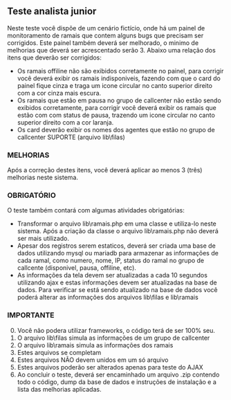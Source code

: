 ## Teste analista junior

Neste teste você dispõe de um cenário fictício, onde há um painel de monitoramento de ramais que contem alguns bugs que precisam ser corrigidos. Este painel também deverá ser melhorado, o minimo de melhorias que deverá ser acrescentado serão 3. Abaixo uma relação dos itens que deverão ser corrigidos:

- Os ramais offiline não são exibidos corretamente no painel, para corrigir você deverá exibir os ramais indisponiveis, fazendo com que o card do painel fique cinza e traga um icone circular no canto superior direito com a cor cinza mais escura.
- Os ramais que estão em pausa no grupo de callcenter não estão sendo exibidos corretamente, para corrigir você deverá exibir os ramais que estão com com status de pausa, trazendo um icone circular no canto superior direito com a cor laranja.
- Os card deverão exibir os nomes dos agentes que estão no grupo de callcenter SUPORTE (arquivo lib\filas)

### MELHORIAS  
Após a correção destes itens, você deverá aplicar ao menos 3 (três) melhorias neste sistema.

### OBRIGATÓRIO  
O teste também contará com algumas atividades obrigatórias:
- Transformar o arquivo lib\ramais.php em uma classe e utiliza-lo neste sistema. Após a criação da classe o arquivo lib\ramais.php não deverá ser mais utilizado.
- Apesar dos registros serem estaticos, deverá ser criada uma base de dados utilizando mysql ou mariadb para armazenar as informações de cada ramal, como numero, nome, IP,  status do ramal no grupo de callcente (disponivel, pausa, offiline, etc).
- As informações da tela devem ser atualizadas a cada 10 segundos utilizando ajax e estas informações devem ser atualizadas na base de dados. Para verificar se está sendo atualizado na base de dados você poderá alterar as informações dos arquivos  lib\filas e lib\ramais

### IMPORTANTE
0. Você não podera utilizar frameworks, o código terá de ser 100% seu.
1. O arquivo lib\filas simula as informações de um grupo de callcenter
2. O arquivo lib\ramais simula as informações dos ramais
3. Estes arquivos se completam
4. Estes arquivos NÃO devem unidos em um só arquivo
5. Estes arquivos poderão ser alterados apenas para teste do AJAX
6. Ao concluir o teste, deverá ser encaminhado um arquivo .zip contendo todo o código, dump da base de dados e instruções de instalação e a lista das melhorias aplicadas.